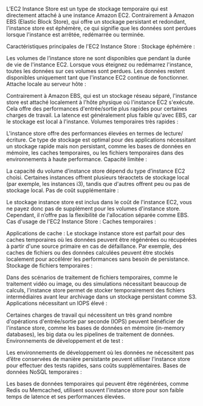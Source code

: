 L’EC2 Instance Store est un type de stockage temporaire qui est directement attaché à une instance Amazon EC2. Contrairement à Amazon EBS (Elastic Block Store), qui offre un stockage persistant et redondant, l'instance store est éphémère, ce qui signifie que les données sont perdues lorsque l'instance est arrêtée, redémarrée ou terminée.

Caractéristiques principales de l'EC2 Instance Store :
Stockage éphémère :

Les volumes de l’instance store ne sont disponibles que pendant la durée de vie de l'instance EC2. Lorsque vous éteignez ou redémarrez l'instance, toutes les données sur ces volumes sont perdues.
Les données restent disponibles uniquement tant que l'instance EC2 continue de fonctionner.
Attache locale au serveur hôte :

Contrairement à Amazon EBS, qui est un stockage réseau séparé, l'instance store est attaché localement à l'hôte physique où l'instance EC2 s'exécute. Cela offre des performances d'entrée/sortie plus rapides pour certaines charges de travail.
La latence est généralement plus faible qu'avec EBS, car le stockage est local à l'instance.
Volumes temporaires très rapides :

L'instance store offre des performances élevées en termes de lecture/écriture. Ce type de stockage est optimal pour des applications nécessitant un stockage rapide mais non persistant, comme les bases de données en mémoire, les caches temporaires, ou les fichiers temporaires dans des environnements à haute performance.
Capacité limitée :

La capacité du volume d’instance store dépend du type d’instance EC2 choisi. Certaines instances offrent plusieurs téraoctets de stockage local (par exemple, les instances i3), tandis que d'autres offrent peu ou pas de stockage local.
Pas de coût supplémentaire :

Le stockage instance store est inclus dans le coût de l'instance EC2, vous ne payez donc pas de supplément pour les volumes d'instance store. Cependant, il n’offre pas la flexibilité de l'allocation séparée comme EBS.
Cas d'usage de l'EC2 Instance Store :
Caches temporaires :

Applications de cache : Le stockage instance store est parfait pour des caches temporaires où les données peuvent être régénérées ou récupérées à partir d'une source primaire en cas de défaillance. Par exemple, des caches de fichiers ou des données calculées peuvent être stockés localement pour accélérer les performances sans besoin de persistance.
Stockage de fichiers temporaires :

Dans des scénarios de traitement de fichiers temporaires, comme le traitement vidéo ou image, ou des simulations nécessitant beaucoup de calculs, l'instance store permet de stocker temporairement des fichiers intermédiaires avant leur archivage dans un stockage persistant comme S3.
Applications nécessitant un IOPS élevé :

Certaines charges de travail qui nécessitent un très grand nombre d'opérations d'entrée/sortie par seconde (IOPS) peuvent bénéficier de l'instance store, comme les bases de données en mémoire (in-memory databases), les big data ou les pipelines de traitement de données.
Environnements de développement et de test :

Les environnements de développement où les données ne nécessitent pas d’être conservées de manière persistante peuvent utiliser l'instance store pour effectuer des tests rapides, sans coûts supplémentaires.
Bases de données NoSQL temporaires :

Les bases de données temporaires qui peuvent être régénérées, comme Redis ou Memcached, utilisent souvent l'instance store pour son faible temps de latence et ses performances élevées.
